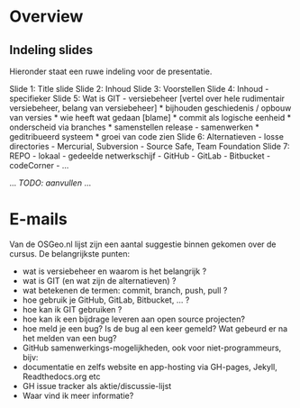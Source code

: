 # Overview #

## Indeling slides ##

Hieronder staat een ruwe indeling voor de presentatie.

Slide 1: Title slide
Slide 2: Inhoud
Slide 3: Voorstellen
Slide 4: Inhoud - specifieker
Slide 5: Wat is GIT
    - versiebeheer [vertel over hele rudimentair versiebeheer, belang van versiebeheer]
        * bijhouden geschiedenis / opbouw van versies
        * wie heeft wat gedaan [blame]
        * commit als logische eenheid
        * onderscheid via branches
        * samenstellen release
    - samenwerken
        * geditribueerd systeem
        * groei van code zien
Slide 6: Alternatieven
    - losse directories
    - Mercurial, Subversion
    - Source Safe, Team Foundation
Slide 7: REPO
    - lokaal
    - gedeelde netwerkschijf
    - GitHub
    - GitLab
    - Bitbucket
    - codeCorner
    - ...

...
*TODO: aanvullen*
...

# E-mails #

Van de OSGeo.nl lijst zijn een aantal suggestie binnen gekomen over de cursus. De belangrijkste punten:

- wat is versiebeheer en waarom is het belangrijk ?
- wat is GIT (en wat zijn de alternatieven) ?
- wat betekenen de termen: commit, branch, push, pull ?
- hoe gebruik je GitHub, GitLab, Bitbucket, … ?
- hoe kan ik GIT gebruiken ?
- hoe kan ik een bijdrage leveren aan open source projecten?
- hoe meld je een bug? Is de bug al een keer gemeld? Wat gebeurd er na het melden van een bug?
- GitHub samenwerkings-mogelijkheden, ook voor niet-programmeurs, bijv:
- documentatie en zelfs website en app-hosting via GH-pages, Jekyll, Readthedocs.org etc
- GH issue tracker als aktie/discussie-lijst
- Waar vind ik meer informatie?
